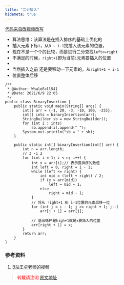 ```yaml
---
title: "二分插入"
hidemeta: true
---
```


[代码来自改视频改写](https://www.bilibili.com/video/BV1nJ411V7bd?p=161)

* 算法思维：该算法是在插入排序的基础上优化的
* 插入元素下标`i`，从`0 ~ i-1`找插入该元素的位置，
* 现在不是一个个的比较，而是进行二分查找`left<=right`
* 不满足的时候，`right+1`即为当前`i`元素要插入的位置
* 
* 当然插入之前 还是要移动一下元素的，从`right+1 ~ i-1`
* 位置整体后移

```
/**
 * @Author: WhaleFall541
 * @Date: 2021/6/9 22:05
 */
public class BinaryInsertion {
    public static void main(String[] args) {
        int[] arr = {-1, 20, -3, -10, 100, -255};
        int[] ints = binaryInsertion(arr);
        StringBuilder sb = new StringBuilder();
        for (int i : ints)
            sb.append(i).append(" ");
        System.out.println("sb = " + sb);
    }

    public static int[] binaryInsertion(int[] arr) {
        int n = arr.length;
        // 3 -1 2
        for (int i = 1; i < n; i++) {
            int x = arr[i];// 表示要排序的数值
            int left = 0, right = i - 1;
            while (left <= right) {
                int mid = (left + right) / 2;
                if (x > arr[mid])
                    left = mid + 1;
                else
                    right = mid - 1;
            }
            // 将从 right+1 到 i-1位置的元素后移一位
            for (int j = i - 1; j >= right + 1; j--)
                arr[j + 1] = arr[j];

            // 退出循环是high+1就是x要插入的位置
            arr[right + 1] = x;
        }
        return arr;
    }
}
```

### 参考资料

1. [B站王卓老师的视频](https://www.bilibili.com/video/BV1Eb4y1R7zd?)

> <font color="red" >转载请注明 [原文地址](https://www.cnblogs.com/whalefall541/p/14869254.html)</font>